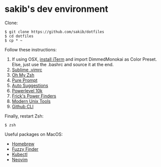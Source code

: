 # sakib's dev environment

Clone:
```
$ git clone https://github.com/sakib/dotfiles
$ cd dotfiles
$ cp * ~
```

Follow these instructions:

1. If using OSX, [install iTerm](https://www.iterm2.com/) and import DimmedMonokai as Color Preset. Else, just use the .bashrc and source it at the end.
2. [Sublime .vimrc](https://github.com/grigio/vim-sublime)
3. [Oh My Zsh](https://github.com/robbyrussell/oh-my-zsh)
4. [Pure Prompt](https://github.com/sindresorhus/pure)
5. [Auto Suggestions](https://github.com/zsh-users/zsh-autosuggestions/blob/master/INSTALL.md)
6. [Powerlevel 10k](https://github.com/romkatv/powerlevel10k)
7. [Frick's Power Finders](https://gist.github.com/mdbfrick/2114066b1f4523727c74daf593ee9644)
8. [Modern Unix Tools](https://github.com/ibraheemdev/modern-unix)
9. [Github CLI](https://github.com/cli/cli?tab=readme-ov-file#installation)

Finally, restart Zsh:
```
$ zsh
```

Useful packages on MacOS:
* [Homebrew](https://brew.sh/)
* [Fuzzy Finder](https://github.com/junegunn/fzf)
* [Kubectl](https://kubernetes.io/docs/tasks/tools/install-kubectl-macos/)
* [Neovim](https://neovim.io/)
